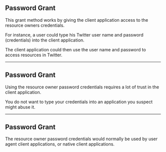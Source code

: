 ## Password Grant

This grant method works by giving the client application access to the resource owners credentials.

For instance, a user could type his Twitter user name and password (credentials) into the client application.

The client application could then use the user name and password to access resources in Twitter.

---

## Password Grant

Using the resource owner password credentials requires a lot of trust in the client application.

You do not want to type your credentials into an application you suspect might abuse it.

---

## Password Grant

The resource owner password credentials would normally be used by user agent client applications, or native client applications. 

